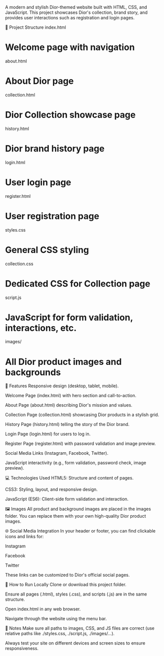 A modern and stylish Dior-themed website built with HTML, CSS, and JavaScript.
This project showcases Dior's collection, brand story, and provides user interactions such as registration and login pages.

📁 Project Structure
index.html        
# Welcome page with navigation 
about.html        
# About Dior page
collection.html     
# Dior Collection showcase page
history.html      
# Dior brand history page
login.html          
# User login page
register.html     
# User registration page
styles.css        
# General CSS styling
collection.css   
# Dedicated CSS for Collection page
script.js         
# JavaScript for form validation, interactions, etc.
images/          
# All Dior product images and backgrounds

🚀 Features
Responsive design (desktop, tablet, mobile).

Welcome Page (index.html) with hero section and call-to-action.

About Page (about.html) describing Dior's mission and values.

Collection Page (collection.html) showcasing Dior products in a stylish grid.

History Page (history.html) telling the story of the Dior brand.

Login Page (login.html) for users to log in.

Register Page (register.html) with password validation and image preview.

Social Media Links (Instagram, Facebook, Twitter).

JavaScript interactivity (e.g., form validation, password check, image preview).

💻 Technologies Used
HTML5: Structure and content of pages.

CSS3: Styling, layout, and responsive design.

JavaScript (ES6): Client-side form validation and interaction.

🖼️ Images
All product and background images are placed in the images folder.
You can replace them with your own high-quality Dior product images.

🌐 Social Media Integration
In your header or footer, you can find clickable icons and links for:

Instagram

Facebook

Twitter

These links can be customized to Dior's official social pages.

📱 How to Run Locally
Clone or download this project folder.

Ensure all pages (.html), styles (.css), and scripts (.js) are in the same structure.

Open index.html in any web browser.

Navigate through the website using the menu bar.

🚩 Notes
Make sure all paths to images, CSS, and JS files are correct (use relative paths like ./styles.css, ./script.js, ./images/...).

Always test your site on different devices and screen sizes to ensure responsiveness.



